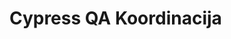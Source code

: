 # Cypress QA Koordinacija

<!---
## Što je Cypress?

<!---
Javascript end-to-end testing framework.


<!--- 
## Što Cypress omogućava?

<!--- 
* Unit, Integration & end-2-end testing
* Brže i lakše pisanje pouzdanih testova
* Pisanje testova dok razvijamo aplikaciju (TDD)
* Kreiranje test suita nakon razvoja aplikacije (CI)



<!--- 
## Ključna svojstva

 
* Automatsko kreiranje screenshota i snimanje videa kompletnog test suitea
* Debug konzola dok izvršavamo testove
* Automatsko čekanje prilikom učitavanja stranice
* Verifikacija i kontrola funkcija
* Upravljanje mrežnim prometom
* Nema Selenium i WebDrivera

<!--- 
## Ograničenja

<!--- 
* Database manipulacija
* Ne možemo posjetiti 2 različite domene u istome testu
* Više tabova istovremeno
* Više browsera istovremeno

<!--- 
## Kako radi?

<!--- 
* Selenium i sl. radi tako da upravlja browserom preko drivera
* Cypress radi totalno obrnuto - pokreće se u istom kontekstu kao i web aplikacija
* Cypress je Node proces - upravlja sa FE i BE aplikacije, upravlja mrežnim slojem
* Može promijeniti i kod koji bi ga ometao u upravljanju browsera
* Razumije i kontrolira sve što se događa u i izvan browsera

<!--- 
## Demo

<!--- 
### Skinemo projekt:

```bash
git clone https://github.com/csrenato/cypress-demo.git
```

<!--- 
### Instaliramo npm module

```bash
npm install
```

<!--- 
### Napišemo testove

```js
it('Kada odaberm link za prijavu', () => {
    cy.get('#pt-login').click();
  })

  ...
  ...
```

<!--- 
### Pokrećemo cypress

```bash
npm run cypress
```

<!--- 
I otvara nam se Cypress upravljački prozor

<!--- 
### Što sve imamo u Cypress prozoru?

<!--- 
* Tests -> Prikaz dostupnih testova
* Runs -> Online Dashboard
* Settings -> Pregled postavki

<!--- 
### Biramo testove

* Odabiremo prvi test gdje demonstriramo kako sve radimo na ruke

* U drugom testu koristimo page object modele

* Treći test pokazuje kako screenshotati element prije nego što ga kliknemo

* Četvrti test koristi post metodu za dohvat session cookiea

<!--- 
## Slatkiši

* Support/commands -> Custom -> Login, command delay
* Gherkin unutar samog test koda
  
<!--- 
## Šlag na kraju

 
### Runs

* Runs nam omogućava da rezultate svojih testova objavimo na online dashboard



```bash
./node_modules/cypress/bin/cypress run --record --key $CYPRESS_DASHBOARD_KEY
```
